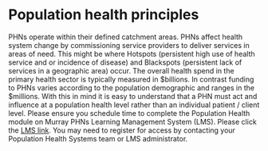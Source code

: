 # Population health principles

PHNs operate within their defined catchment areas. PHNs affect health system change by commissioning service providers to deliver services in areas of need. This might be where Hotspots (persistent high use of health service and or incidence of disease) and Blackspots (persistent lack of services in a geographic area) occur.
The overall health spend in the primary health sector is typically measured in $billions. In contrast funding to PHNs varies according to the population demographic and ranges in the $millions. With this in mind it is easy to understand that a PHN must act and influence at a population health level rather than an individual patient / client level.
Please ensure you schedule time to complete the Population Health module on Murray PHNs Learning Management System (LMS).  Please click the [LMS link](https://murrayphn.myjoomlalms.com/). You may need to register for access by contacting your Population Health Systems team or LMS administrator.  

